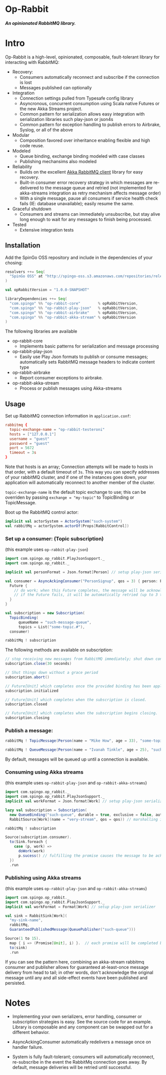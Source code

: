 # Op-Rabbit

##### An opinionated RabbitMQ library.

# Intro

Op-Rabbit is a high-level, opinionated, composable, fault-tolerant library for interacting with RabbitMQ:

- Recovery:
    - Consumers automatically reconnect and subscribe if the connection is lost
    - Messages published can optionally 
- Integration
    - Connection settings pulled from Typesafe config library
    - Asyncronous, concurrent consumption using Scala native Futures or the new Akka Streams project.
    - Common pattern for serialization allows easy integration with serialization libraries such play-json or json4s
    - Common pattern for exception handling to publish errors to Airbrake, Syslog, or all of the above
- Modular
    - Composition favored over inheritance enabling flexible and high code reuse.
- Modeled
    - Queue binding, exchange binding modeled with case classes
    - Publishing mechansims also modeled
- Reliability
    - Builds on the excellent [Akka RabbitMQ client](https://github.com/thenewmotion/akka-rabbitmq) library for easy recovery.
    - Built-in consumer error recovery strategy in which messages are re-delivered to the message queue and retried (not implemented for akka-streams integration as retry mechanism affects message order)
    - With a single message, pause all consumers if service health check fails (IE: database unavailable); easily resume the same.
- Graceful shutdown
    - Consumers and streams can immediately unsubscribe, but stay alive long enough to wait for any messages to finish being processed.
- Tested
    - Extensive integration tests

## Installation

Add the SpinGo OSS repository and include in the dependencies of your chosing:

```scala
resolvers ++= Seq(
  "SpinGo OSS" at "http://spingo-oss.s3.amazonaws.com/repositories/releases"
)

val opRabbitVersion = "1.0.0-SNAPSHOT"

libraryDependencies ++= Seq(
  "com.spingo" %% "op-rabbit-core"        % opRabbitVersion,
  "com.spingo" %% "op-rabbit-play-json"   % opRabbitVersion,
  "com.spingo" %% "op-rabbit-airbrake"    % opRabbitVersion,
  "com.spingo" %% "op-rabbit-akka-stream" % opRabbitVersion
)
```

The following libraries are available

- op-rabbit-core
    - Implements basic patterns for serialization and message processing
- op-rabbit-play-json
    - Easily use Play Json formats to publish or consume messages; automatically sets RabbitMQ message headers to indicate content type
- op-rabbit-airbrake
    - Report consumer exceptions to airbrake.
- op-rabbit-akka-stream
    - Process or publish messages using Akka-streams

## Usage

Set up RabbitMQ connection information in `application.conf`:

```conf
rabbitmq {
  topic-exchange-name = "op-rabbit-testeroni"
  hosts = ["127.0.0.1"]
  username = "guest"
  password = "guest"
  port = 5672
  timeout = 3s
}
```

Note that hosts is an array; Connection attempts will be made to hosts in that order, with a default timeout of `3s`. This way you can specify addresses of your rabbitMQ cluster, and if one of the instances goes down, your application will automatically reconnect to another member of the cluster.

`topic-exchange-name` is the default topic exchange to use; this can be overriden by passing `exchange = "my-topic"` to TopicBinding or TopicMessage.


Boot up the RabbitMQ control actor:

```scala
implicit val actorSystem = ActorSystem("such-system")
val rabbitMq = actorSystem.actorOf(Props[RabbitControl])
```

### Set up a consumer: (Topic subscription)

(this example uses `op-rabbit-play-json`)

```scala
import com.spingo.op_rabbit.PlayJsonSupport._
import com.spingo.op_rabbit._

implicit val personFormat = Json.format[Person] // setup play-json serializer

val consumer = AsyncAckingConsumer("PersonSignup", qos = 3) { person: Person =>
  Future {
    // do work; when this Future completes, the message will be acknowledged.
    // if the Future fails, it will be automatically retried (up to 3 times, by default)
  }
}

val subscription = new Subscription(
  TopicBinding(
      queueName = "such-message-queue",
      topics = List("some-topic.#"),
  consumer)

rabbitMq ! subscription
```

The following methods are available on subscription:

```scala
// stop receiving new messages from RabbitMQ immediately; shut down consumer and channel as soon as pending messages are completed. A grace period of 30 seconds is given, after which the subscription forcefully shuts down.
subscription.close(30 seconds)

// Shut things down without a grace period
subscription.abort()

// Future[Unit] which completes once the provided binding has been applied (IE: queue has been created and topic bindings configured). Useful if you need to assert you don't send a message before a message queue is created in which to place it.
subscription.initialized

// Future[Unit] which completes when the subscription is closed.
subscription.closed

// Future[Unit] which completes when the subscription begins closing.
subscription.closing
```

### Publish a message:

```scala
rabbitMq ! TopicMessage(Person(name = "Mike How", age = 33), "some-topic.#")

rabbitMq ! QueueMessage(Person(name = "Ivanah Tinkle", age = 25), "such-message-queue")
```

By default, messages will be queued up until a connection is available.

### Consuming using Akka streams

(this example uses `op-rabbit-play-json` and `op-rabbit-akka-streams`)

```scala
import com.spingo.op_rabbit._
import com.spingo.op_rabbit.PlayJsonSupport._
implicit val workFormat = Json.format[Work] // setup play-json serializer

lazy val subscription = Subscription(
  new QueueBinding("such-queue", durable = true, exclusive = false, autoDelete = false),
  RabbitSource[Work](name = "very-stream", qos = qos)) // marshalling is automatically hooked up using implicits

rabbitMq ! subscription

Source(subscription.consumer).
  to(Sink.foreach {
    case (p, work) =>
      doWork(work)
      p.sucess() // fulfilling the promise causes the message to be acknowledge and removed from the queue
  })
  .run
```

### Publishing using Akka streams

(this example uses `op-rabbit-play-json` and `op-rabbit-akka-streams`)

```scala
import com.spingo.op_rabbit._
import com.spingo.op_rabbit.PlayJsonSupport._
implicit val workFormat = Format[Work] // setup play-json serializer

val sink = RabbitSink[Work](
  "my-sink-name",
  rabbitMq,
  GuaranteedPublishedMessage(QueuePublisher("such-queue")))

Source(1 to 15).
  map { i => (Promise[Unit], i) }.  // each promise will be completed by the sink when message delivery occurs
  to(sink)
  .run
```

If you can see the pattern here, combining an akka-stream rabbitmq consumer and publisher allows for guaranteed at-least-once message delivery from head to tail; in other words, don't acknowledge the original message until any and all side-effect events have been published and persisted.

# Notes

- Implementing your own serializers, error handling, consumer or subscription strategies is easy. See the source code for an example. Library is composable and any component can be swapped out for a different behavior.

- AsyncAckingConsumer automatically redelivers a message once on handler failure.

- System is fully fault-tolerant; consumers will automatically reconnect, re-subscribe in the event the RabbitMq connection goes away. By default, message deliveries will be retried until successful.

